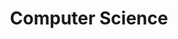 ---
title: "Computer Science"
layout: category-new
category: Computer Science
permalink: /category/Computer Science/
author_profile: true
---